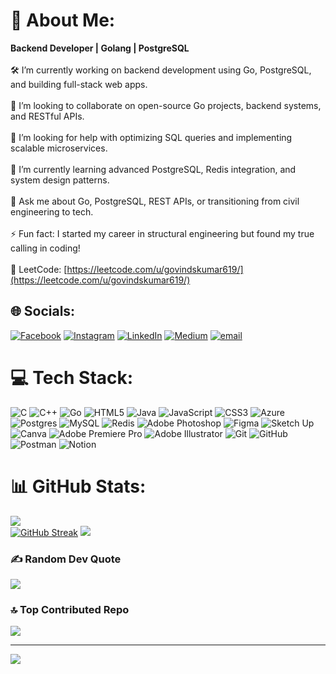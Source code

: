 # 💫 About Me:
<b>Backend Developer | Golang | PostgreSQL</b><br><br>🛠️ I’m currently working on backend development using Go, PostgreSQL, and building full-stack web apps.<br><br>🤝 I’m looking to collaborate on open-source Go projects, backend systems, and RESTful APIs.<br><br>🙋 I’m looking for help with optimizing SQL queries and implementing scalable microservices.<br><br>🌱 I’m currently learning advanced PostgreSQL, Redis integration, and system design patterns.<br><br>💬 Ask me about Go, PostgreSQL, REST APIs, or transitioning from civil engineering to tech.<br><br>⚡ Fun fact: I started my career in structural engineering but found my true calling in coding!<br><br>📘 LeetCode: [https://leetcode.com/u/govindskumar619/](https://leetcode.com/u/govindskumar619/)<br>


## 🌐 Socials:
[![Facebook](https://img.shields.io/badge/Facebook-%231877F2.svg?logo=Facebook&logoColor=white)](https://facebook.com/govind.sasikumar.1) [![Instagram](https://img.shields.io/badge/Instagram-%23E4405F.svg?logo=Instagram&logoColor=white)](https://instagram.com/govind_s_kumar_619) [![LinkedIn](https://img.shields.io/badge/LinkedIn-%230077B5.svg?logo=linkedin&logoColor=white)](https://linkedin.com/in/govindskumar96) [![Medium](https://img.shields.io/badge/Medium-12100E?logo=medium&logoColor=white)](https://medium.com/@govindskumar619) [![email](https://img.shields.io/badge/Email-D14836?logo=gmail&logoColor=white)](mailto:govindskumar619@gmail.com) 

# 💻 Tech Stack:
![C](https://img.shields.io/badge/c-%2300599C.svg?style=for-the-badge&logo=c&logoColor=white) ![C++](https://img.shields.io/badge/c++-%2300599C.svg?style=for-the-badge&logo=c%2B%2B&logoColor=white) ![Go](https://img.shields.io/badge/go-%2300ADD8.svg?style=for-the-badge&logo=go&logoColor=white) ![HTML5](https://img.shields.io/badge/html5-%23E34F26.svg?style=for-the-badge&logo=html5&logoColor=white) ![Java](https://img.shields.io/badge/java-%23ED8B00.svg?style=for-the-badge&logo=openjdk&logoColor=white) ![JavaScript](https://img.shields.io/badge/javascript-%23323330.svg?style=for-the-badge&logo=javascript&logoColor=%23F7DF1E) ![CSS3](https://img.shields.io/badge/css3-%231572B6.svg?style=for-the-badge&logo=css3&logoColor=white) ![Azure](https://img.shields.io/badge/azure-%230072C6.svg?style=for-the-badge&logo=microsoftazure&logoColor=white) ![Postgres](https://img.shields.io/badge/postgres-%23316192.svg?style=for-the-badge&logo=postgresql&logoColor=white) ![MySQL](https://img.shields.io/badge/mysql-4479A1.svg?style=for-the-badge&logo=mysql&logoColor=white) ![Redis](https://img.shields.io/badge/redis-%23DD0031.svg?style=for-the-badge&logo=redis&logoColor=white) ![Adobe Photoshop](https://img.shields.io/badge/adobe%20photoshop-%2331A8FF.svg?style=for-the-badge&logo=adobe%20photoshop&logoColor=white) ![Figma](https://img.shields.io/badge/figma-%23F24E1E.svg?style=for-the-badge&logo=figma&logoColor=white) ![Sketch Up](https://img.shields.io/badge/SketchUp-005F9E?style=for-the-badge&logo=sketchup&logoColor=white) ![Canva](https://img.shields.io/badge/Canva-%2300C4CC.svg?style=for-the-badge&logo=Canva&logoColor=white) ![Adobe Premiere Pro](https://img.shields.io/badge/Adobe%20Premiere%20Pro-9999FF.svg?style=for-the-badge&logo=Adobe%20Premiere%20Pro&logoColor=white) ![Adobe Illustrator](https://img.shields.io/badge/adobe%20illustrator-%23FF9A00.svg?style=for-the-badge&logo=adobe%20illustrator&logoColor=white) ![Git](https://img.shields.io/badge/git-%23F05033.svg?style=for-the-badge&logo=git&logoColor=white) ![GitHub](https://img.shields.io/badge/github-%23121011.svg?style=for-the-badge&logo=github&logoColor=white) ![Postman](https://img.shields.io/badge/Postman-FF6C37?style=for-the-badge&logo=postman&logoColor=white) ![Notion](https://img.shields.io/badge/Notion-%23000000.svg?style=for-the-badge&logo=notion&logoColor=white)

# 📊 GitHub Stats:
![](https://github-readme-stats-one-rust-18.vercel.app/api?username=Govind-619&theme=dark&hide_border=false&include_all_commits=true&count_private=true)<br/>
[![GitHub Streak](https://streak-stats.demolab.com?user=Govind-619&theme=dark&hide_border=true)](https://git.io/streak-stats)
![](https://github-readme-stats-one-rust-18.vercel.app/api/top-langs/?username=Govind-619&theme=dark&hide_border=false&include_all_commits=true&count_private=true&layout=compact)

### ✍️ Random Dev Quote
![](https://quotes-github-readme.vercel.app/api?type=vetical&theme=dark)

### 🔝 Top Contributed Repo
![](https://github-contributor-stats.vercel.app/api?username=Govind-619&limit=5&theme=dark&combine_all_yearly_contributions=true)

---
[![](https://visitcount.itsvg.in/api?id=Govind-619&icon=0&color=0)](https://visitcount.itsvg.in)

<!-- Proudly created with GPRM ( https://gprm.itsvg.in ) -->
